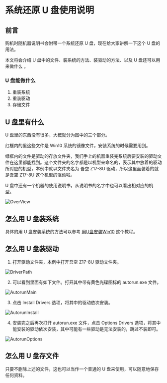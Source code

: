 # 系统还原 U 盘使用说明

## 前言

购机时随机器说明书会附带一个系统还原 U 盘，现在给大家讲解一下这个 U 盘的用法。

本文将会介绍 U 盘中的文件、装系统的方法、装驱动的方法、以及 U 盘还可以用来做什么 。

### U 盘能做什么

1. 重装系统
2. 重装驱动
3. 存储文件

## U 盘里有什么

U 盘里的东西没有很多，大概就分为图中的三个部分。

红框内的里这些文件是 Win10 系统的镜像文件，安装系统的时候需要用到。

绿框内的文件是驱动的存放文件夹，我们手上的机器重装完系统后要安装的驱动文件在这里都能找到。这个文件夹的名字都是以机型来命名的，表示其中放着的驱动所对应的机型，本例中就以文件夹名为 吾空 Z17-8U 驱动，所以这里面装着的就是吾空 Z17-8U 这个机型的驱动啦。

U 盘中还有一个机器的使用说明书，从说明书的名字中也可以看出相对应的机型。

![OverView](https://github.com/oh1h0ney/Git-Book-Library/blob/master/Windows/UDiskDetail/OverView.png)

## 怎么用 U 盘装系统

具体的用 U 盘安装系统的方法可以参考 [用U盘安装Win10](https://github.com/oh1h0ney/Git-Book-Library/blob/master/Windows/install-windows-10-with-u-disk.md) 这个教程。

## 怎么用 U 盘装驱动

1. 打开驱动文件夹，本例中打开吾空 Z17-8U 驱动文件夹。

![DriverPath](https://github.com/oh1h0ney/Git-Book-Library/blob/master/Windows/UDiskDetail/DriverPath.png)

2. 可以看到里面有如下文件。打开其中带有黄色光碟图标的 autorun.exe 文件。

![AutorunMain](https://github.com/oh1h0ney/Git-Book-Library/blob/master/Windows/UDiskDetail/AuorunMain.png)

3. 点击 Install Drivers 选项，将其中的驱动依次安装。

![AutorunInstall](https://github.com/oh1h0ney/Git-Book-Library/blob/master/Windows/UDiskDetail/AuorunInstall.png)

4. 安装完之后再次打开 autorun.exe 文件，点击 Options Drivers 选项，将其中能安装的驱动依次安装，其中可能有一些驱动是无法安装的，跳过不装即可。

![AutorunOptions](https://github.com/oh1h0ney/Git-Book-Library/blob/master/Windows/UDiskDetail/AuorunOptions.png)

## 怎么用 U 盘存文件

只要不删除上述的文件，这也可以当作一个普通的 U 盘来使用，可以随意地保存任何资料。

